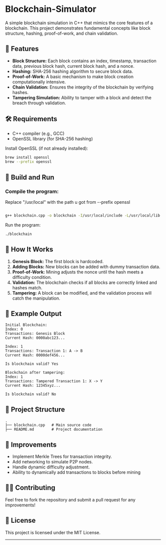 # Blockchain-Simulator

A simple blockchain simulation in C++ that mimics the core features of a blockchain. This project demonstrates fundamental concepts like block structure, hashing, proof-of-work, and chain validation.

## 🚀 Features

- **Block Structure:** Each block contains an index, timestamp, transaction data, previous block hash, current block hash, and a nonce.
- **Hashing:** SHA-256 hashing algorithm to secure block data.
- **Proof-of-Work:** A basic mechanism to make block creation computationally intensive.
- **Chain Validation:** Ensures the integrity of the blockchain by verifying hashes.
- **Tampering Simulation:** Ability to tamper with a block and detect the breach through validation.

## 🛠️ Requirements

- C++ compiler (e.g., GCC)
- OpenSSL library (for SHA-256 hashing)

Install OpenSSL (if not already installed):

```sh
brew install openssl
brew --prefix openssl
```

## 🔧 Build and Run

### Compile the program:

Replace "/usr/local" with the path u got from --prefix openssl

```sh

g++ blockchain.cpp -o blockchain -I/usr/local/include -L/usr/local/lib -lssl -lcrypto -std=c++11
```

Run the program:

```sh
./blockchain
```

## 🧠 How It Works

1. **Genesis Block:** The first block is hardcoded.
2. **Adding Blocks:** New blocks can be added with dummy transaction data.
3. **Proof-of-Work:** Mining adjusts the nonce until the hash meets a difficulty condition.
4. **Validation:** The blockchain checks if all blocks are correctly linked and hashes match.
5. **Tampering:** A block can be modified, and the validation process will catch the manipulation.

## 🧾 Example Output

```
Initial Blockchain:
Index: 0
Transactions: Genesis Block
Current Hash: 0000abc123...

Index: 1
Transactions: Transaction 1: A -> B
Current Hash: 0000def456...

Is blockchain valid? Yes

Blockchain after tampering:
Index: 1
Transactions: Tampered Transaction 1: X -> Y
Current Hash: 12345xyz...

Is blockchain valid? No
```

## 📂 Project Structure

```
.
├── blockchain.cpp   # Main source code
├── README.md        # Project documentation
```

## 🚩 Improvements

- Implement Merkle Trees for transaction integrity.
- Add networking to simulate P2P nodes.
- Handle dynamic difficulty adjustment.
- Ability to dynamically add transactions to blocks before mining

## 🧑‍💻 Contributing

Feel free to fork the repository and submit a pull request for any improvements!

## 📜 License

This project is licensed under the MIT License.

---
